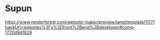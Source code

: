 # Supun
https://www.renderforest.com/website-maker/preview/lang/template/117/?backUrl=websites%3Fs%3Dfront%2Bend%2Bdeveloper#comp-1720d9d1829